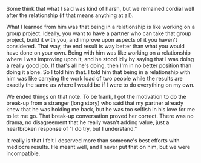  Some think that what I said was kind of harsh, but we remained cordial well after the relationship (if that means anything at all). 

What I learned from him was that being in a relationship is like working on a group project. Ideally, you want to have a partner who can take that group project, build it with you, and improve upon aspects of it you haven't considered. That way, the end result is way better than what you would have done on your own. Being with him was like working on a relationship where I was improving upon it, and he stood idly by saying that I was doing a really good job. If that's all he's doing, then I'm in no better position than doing it alone. So I told him that.  I told him that being in a relationship with him was like carrying the work load of two people while the results are exactly the same as where I would be if I were to do everything on my own. 

We ended things on that note. To be frank, I got the motivation to do the break-up from a stranger (long story) who said that my partner already knew that he was holding me back, but he was too selfish in his love for me to let me go. That break-up conversation proved her correct. There was no drama, no disagreement that he really wasn't adding value, just a heartbroken response of "I do try, but I understand." 

It really is that I felt I deserved more than someone's best efforts with mediocre results. He meant well, and I never put that on him, but we were incompatible. 